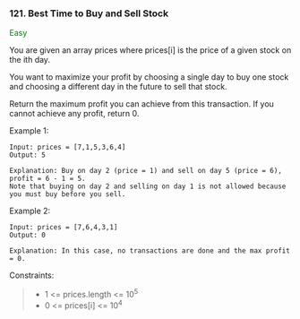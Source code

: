<h3>121. Best Time to Buy and Sell Stock</h3>

<span style="color:green">Easy</span>

You are given an array prices where prices[i] is the price of a given stock on the ith day.

You want to maximize your profit by choosing a single day to buy one stock and choosing a different day
in the future to sell that stock.

Return the maximum profit you can achieve from this transaction. If you cannot achieve any profit, return 0.

Example 1:

    Input: prices = [7,1,5,3,6,4]
    Output: 5

    Explanation: Buy on day 2 (price = 1) and sell on day 5 (price = 6), profit = 6 - 1 = 5.
    Note that buying on day 2 and selling on day 1 is not allowed because you must buy before you sell.

Example 2:

    Input: prices = [7,6,4,3,1]
    Output: 0

    Explanation: In this case, no transactions are done and the max profit = 0.

Constraints:

> - 1 <= prices.length <= 10<sup>5</sup>
> - 0 <= prices[i] <= 10<sup>4</sup>
